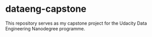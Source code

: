 # dataeng-capstone
This repository serves as my capstone project for the Udacity Data Engineering Nanodegree programme.
